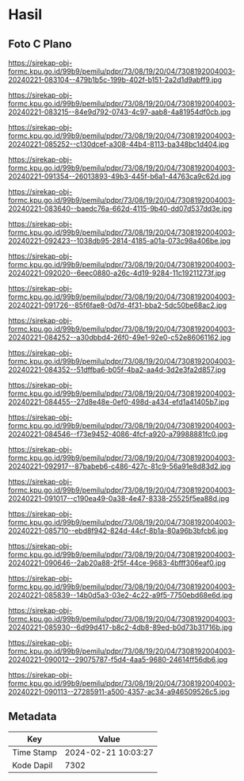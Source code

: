 # Hasil

## Foto C Plano

https://sirekap-obj-formc.kpu.go.id/99b9/pemilu/pdpr/73/08/19/20/04/7308192004003-20240221-083104--479b1b5c-199b-402f-b151-2a2d1d9abff9.jpg

https://sirekap-obj-formc.kpu.go.id/99b9/pemilu/pdpr/73/08/19/20/04/7308192004003-20240221-083215--84e9d792-0743-4c97-aab8-4a81954df0cb.jpg

https://sirekap-obj-formc.kpu.go.id/99b9/pemilu/pdpr/73/08/19/20/04/7308192004003-20240221-085252--c130dcef-a308-44b4-8113-ba348bc1d404.jpg

https://sirekap-obj-formc.kpu.go.id/99b9/pemilu/pdpr/73/08/19/20/04/7308192004003-20240221-091354--26013893-49b3-445f-b6a1-44763ca9c62d.jpg

https://sirekap-obj-formc.kpu.go.id/99b9/pemilu/pdpr/73/08/19/20/04/7308192004003-20240221-083640--baedc76a-662d-4115-9b40-dd07d537dd3e.jpg

https://sirekap-obj-formc.kpu.go.id/99b9/pemilu/pdpr/73/08/19/20/04/7308192004003-20240221-092423--1038db95-2814-4185-a01a-073c98a406be.jpg

https://sirekap-obj-formc.kpu.go.id/99b9/pemilu/pdpr/73/08/19/20/04/7308192004003-20240221-092020--6eec0880-a26c-4d19-9284-11c19211273f.jpg

https://sirekap-obj-formc.kpu.go.id/99b9/pemilu/pdpr/73/08/19/20/04/7308192004003-20240221-091726--85f6fae8-0d7d-4f31-bba2-5dc50be68ac2.jpg

https://sirekap-obj-formc.kpu.go.id/99b9/pemilu/pdpr/73/08/19/20/04/7308192004003-20240221-084252--a30dbbd4-26f0-49e1-92e0-c52e86061162.jpg

https://sirekap-obj-formc.kpu.go.id/99b9/pemilu/pdpr/73/08/19/20/04/7308192004003-20240221-084352--51dffba6-b05f-4ba2-aa4d-3d2e3fa2d857.jpg

https://sirekap-obj-formc.kpu.go.id/99b9/pemilu/pdpr/73/08/19/20/04/7308192004003-20240221-084455--27d8e48e-0ef0-498d-a434-efd1a41405b7.jpg

https://sirekap-obj-formc.kpu.go.id/99b9/pemilu/pdpr/73/08/19/20/04/7308192004003-20240221-084546--f73e9452-4086-4fcf-a920-a79988881fc0.jpg

https://sirekap-obj-formc.kpu.go.id/99b9/pemilu/pdpr/73/08/19/20/04/7308192004003-20240221-092917--87babeb6-c486-427c-81c9-56a91e8d83d2.jpg

https://sirekap-obj-formc.kpu.go.id/99b9/pemilu/pdpr/73/08/19/20/04/7308192004003-20240221-091017--c190ea49-0a38-4e47-8338-25525f5ea88d.jpg

https://sirekap-obj-formc.kpu.go.id/99b9/pemilu/pdpr/73/08/19/20/04/7308192004003-20240221-085710--ebd8f942-824d-44cf-8b1a-80a96b3bfcb6.jpg

https://sirekap-obj-formc.kpu.go.id/99b9/pemilu/pdpr/73/08/19/20/04/7308192004003-20240221-090646--2ab20a88-2f5f-44ce-9683-4bfff306eaf0.jpg

https://sirekap-obj-formc.kpu.go.id/99b9/pemilu/pdpr/73/08/19/20/04/7308192004003-20240221-085839--14b0d5a3-03e2-4c22-a9f5-7750ebd68e6d.jpg

https://sirekap-obj-formc.kpu.go.id/99b9/pemilu/pdpr/73/08/19/20/04/7308192004003-20240221-085930--6d99d417-b8c2-4db8-89ed-b0d73b31716b.jpg

https://sirekap-obj-formc.kpu.go.id/99b9/pemilu/pdpr/73/08/19/20/04/7308192004003-20240221-090012--29075787-f5d4-4aa5-9680-24614ff56db6.jpg

https://sirekap-obj-formc.kpu.go.id/99b9/pemilu/pdpr/73/08/19/20/04/7308192004003-20240221-090113--27285911-a500-4357-ac34-a946509526c5.jpg


## Metadata

| Key        | Value               |
| ---------- | ------------------- |
| Time Stamp | 2024-02-21 10:03:27 |
| Kode Dapil | 7302                |



